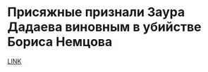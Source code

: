 # Присяжные признали Заура Дадаева виновным в убийстве Бориса Немцова



[LINK](https://varlamov.ru/2445137.html)